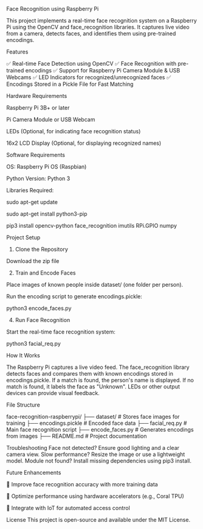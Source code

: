 Face Recognition using Raspberry Pi

This project implements a real-time face recognition system on a Raspberry Pi using the OpenCV and face_recognition libraries. It captures live video from a camera, detects faces, and identifies them using pre-trained encodings.

Features

✅ Real-time Face Detection using OpenCV
✅ Face Recognition with pre-trained encodings
✅ Support for Raspberry Pi Camera Module & USB Webcams
✅ LED Indicators for recognized/unrecognized faces
✅ Encodings Stored in a Pickle File for Fast Matching


Hardware Requirements

Raspberry Pi 3B+ or later

Pi Camera Module or USB Webcam

LEDs (Optional, for indicating face recognition status)

16x2 LCD Display (Optional, for displaying recognized names)

Software Requirements

OS: Raspberry Pi OS (Raspbian)

Python Version: Python 3

Libraries Required:

sudo apt-get update

sudo apt-get install python3-pip

pip3 install opencv-python face_recognition imutils RPi.GPIO numpy

Project Setup

1. Clone the Repository

Download the zip file

2. Train and Encode Faces
 
Place images of known people inside dataset/ (one folder per person).

Run the encoding script to generate encodings.pickle:

python3 encode_faces.py

4. Run Face Recognition
 
Start the real-time face recognition system:

python3 facial_req.py


How It Works

The Raspberry Pi captures a live video feed.
The face_recognition library detects faces and compares them with known encodings stored in encodings.pickle.
If a match is found, the person's name is displayed.
If no match is found, it labels the face as "Unknown".
LEDs or other output devices can provide visual feedback.

File Structure


face-recognition-raspberrypi/
├── dataset/                # Stores face images for training
├── encodings.pickle        # Encoded face data
├── facial_req.py           # Main face recognition script
├── encode_faces.py         # Generates encodings from images
├── README.md               # Project documentation

Troubleshooting
Face not detected? Ensure good lighting and a clear camera view.
Slow performance? Resize the image or use a lightweight model.
Module not found? Install missing dependencies using pip3 install.

Future Enhancements

🔹 Improve face recognition accuracy with more training data

🔹 Optimize performance using hardware accelerators (e.g., Coral TPU)

🔹 Integrate with IoT for automated access control

License
This project is open-source and available under the MIT License.
